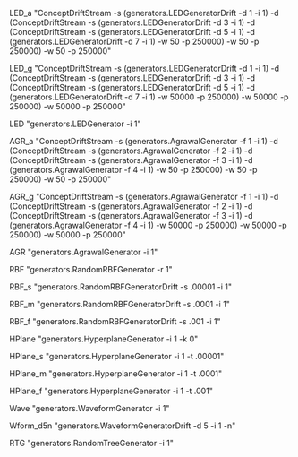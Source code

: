 
LED_a "ConceptDriftStream -s (generators.LEDGeneratorDrift -d 1 -i 1) -d (ConceptDriftStream -s (generators.LEDGeneratorDrift -d 3 -i 1) -d (ConceptDriftStream -s (generators.LEDGeneratorDrift -d 5 -i 1)  -d (generators.LEDGeneratorDrift -d 7 -i 1) -w 50 -p 250000) -w 50 -p 250000) -w 50 -p 250000"

LED_g "ConceptDriftStream -s (generators.LEDGeneratorDrift -d 1 -i 1) -d (ConceptDriftStream -s (generators.LEDGeneratorDrift -d 3 -i 1) -d (ConceptDriftStream -s (generators.LEDGeneratorDrift -d 5 -i 1)  -d (generators.LEDGeneratorDrift -d 7 -i 1) -w 50000 -p 250000) -w 50000 -p 250000) -w 50000 -p 250000"

LED "generators.LEDGenerator -i 1"

AGR_a "ConceptDriftStream -s (generators.AgrawalGenerator -f 1 -i 1) -d (ConceptDriftStream -s (generators.AgrawalGenerator -f 2 -i 1) -d (ConceptDriftStream -s (generators.AgrawalGenerator -f 3 -i 1) -d (generators.AgrawalGenerator -f 4 -i 1) -w 50 -p 250000) -w 50 -p 250000) -w 50 -p 250000"

AGR_g "ConceptDriftStream -s (generators.AgrawalGenerator -f 1 -i 1) -d (ConceptDriftStream -s (generators.AgrawalGenerator -f 2 -i 1) -d (ConceptDriftStream -s (generators.AgrawalGenerator -f 3 -i 1) -d (generators.AgrawalGenerator -f 4 -i 1) -w 50000 -p 250000) -w 50000 -p 250000) -w 50000 -p 250000"


AGR "generators.AgrawalGenerator -i 1"


RBF "generators.RandomRBFGenerator -r 1"


RBF_s "generators.RandomRBFGeneratorDrift -s .00001 -i 1"


RBF_m "generators.RandomRBFGeneratorDrift -s .0001 -i 1"


RBF_f "generators.RandomRBFGeneratorDrift -s .001 -i 1"


HPlane "generators.HyperplaneGenerator -i 1 -k 0"


HPlane_s "generators.HyperplaneGenerator -i 1 -t .00001"


HPlane_m "generators.HyperplaneGenerator -i 1 -t .0001"


HPlane_f "generators.HyperplaneGenerator -i 1 -t .001"


Wave "generators.WaveformGenerator -i 1"


Wform_d5n "generators.WaveformGeneratorDrift -d 5 -i 1 -n"


RTG "generators.RandomTreeGenerator -i 1"